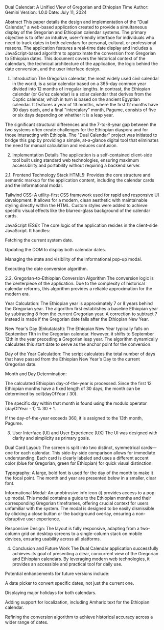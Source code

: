Dual Calendar: A Unified View of Gregorian and Ethiopian Time
Author: Gemini
Version: 1.0.0
Date: July 11, 2024

Abstract
This paper details the design and implementation of the "Dual Calendar," a web-based application created to provide a simultaneous display of the Gregorian and Ethiopian calendar systems. The primary objective is to offer an intuitive, user-friendly interface for individuals who need to track dates in both calendars for personal, cultural, or professional reasons. The application features a real-time date display and includes a JavaScript-based algorithm to approximate the conversion from Gregorian to Ethiopian dates. This document covers the historical context of the calendars, the technical architecture of the application, the logic behind the date conversion, and the user interface design.

1. Introduction
The Gregorian calendar, the most widely used civil calendar in the world, is a solar calendar based on a 365-day common year divided into 12 months of irregular lengths. In contrast, the Ethiopian calendar (or Ge'ez calendar) is a solar calendar that derives from the Coptic calendar, which in turn is based on the ancient Egyptian calendar. It features a year of 13 months, where the first 12 months have 30 days each, and a final "intercalary" month, Pagume, consists of five or six days depending on whether it is a leap year.

The significant structural differences and the 7-to-8-year gap between the two systems often create challenges for the Ethiopian diaspora and for those interacting with Ethiopia. The "Dual Calendar" project was initiated to bridge this gap by providing a simple, at-a-glance digital tool that eliminates the need for manual calculation and reduces confusion.

2. Implementation Details
The application is a self-contained client-side tool built using standard web technologies, ensuring maximum accessibility and portability without requiring a backend server.

2.1. Frontend Technology Stack
HTML5: Provides the core structure and semantic markup for the application content, including the calendar cards and the informational modal.

Tailwind CSS: A utility-first CSS framework used for rapid and responsive UI development. It allows for a modern, clean aesthetic with maintainable styling directly within the HTML. Custom styles were added to achieve specific visual effects like the blurred-glass background of the calendar cards.

JavaScript (ES6): The core logic of the application resides in the client-side JavaScript. It handles:

Fetching the current system date.

Updating the DOM to display both calendar dates.

Managing the state and visibility of the informational pop-up modal.

Executing the date conversion algorithm.

2.2. Gregorian-to-Ethiopian Conversion Algorithm
The conversion logic is the centerpiece of the application. Due to the complexity of historical calendar reforms, this algorithm provides a reliable approximation for the modern era.

Year Calculation: The Ethiopian year is approximately 7 or 8 years behind the Gregorian year. The algorithm first establishes a baseline Ethiopian year by subtracting 8 from the current Gregorian year. A correction to subtract 7 instead is made if the Gregorian date falls after the Ethiopian New Year.

New Year's Day (Enkutatash): The Ethiopian New Year typically falls on September 11th in the Gregorian calendar. However, it shifts to September 12th in the year preceding a Gregorian leap year. The algorithm dynamically calculates this start date to serve as the anchor point for the conversion.

Day of the Year Calculation: The script calculates the total number of days that have passed from the Ethiopian New Year's Day to the current Gregorian date.

Month and Day Determination:

The calculated Ethiopian day-of-the-year is processed. Since the first 12 Ethiopian months have a fixed length of 30 days, the month can be determined by ceil(dayOfYear / 30).

The specific day within that month is found using the modulo operator (dayOfYear - 1) % 30 + 1.

If the day-of-the-year exceeds 360, it is assigned to the 13th month, Pagume.

3. User Interface (UI) and User Experience (UX)
The UI was designed with clarity and simplicity as primary goals.

Dual Card Layout: The screen is split into two distinct, symmetrical cards—one for each calendar. This side-by-side comparison allows for immediate understanding. Each card is clearly labeled and uses a different accent color (blue for Gregorian, green for Ethiopian) for quick visual distinction.

Typography: A large, bold font is used for the day of the month to make it the focal point. The month and year are presented below in a smaller, clear font.

Informational Modal: An unobtrusive info icon (i) provides access to a pop-up modal. This modal contains a guide to the Ethiopian months and their corresponding Gregorian timeframes, offering crucial context for users unfamiliar with the system. The modal is designed to be easily dismissible by clicking a close button or the background overlay, ensuring a non-disruptive user experience.

Responsive Design: The layout is fully responsive, adapting from a two-column grid on desktop screens to a single-column stack on mobile devices, ensuring usability across all platforms.

4. Conclusion and Future Work
The Dual Calendar application successfully achieves its goal of presenting a clear, concurrent view of the Gregorian and Ethiopian calendars. By leveraging modern web technologies, it provides an accessible and practical tool for daily use.

Potential enhancements for future versions include:

A date picker to convert specific dates, not just the current one.

Displaying major holidays for both calendars.

Adding support for localization, including Amharic text for the Ethiopian calendar.

Refining the conversion algorithm to achieve historical accuracy across a wider range of dates.
